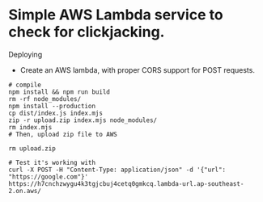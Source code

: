 # Simple AWS Lambda service to check for clickjacking.


Deploying

 - Create an AWS lambda, with proper CORS support for POST requests.

```
# compile
npm install && npm run build
rm -rf node_modules/
npm install --production
cp dist/index.js index.mjs
zip -r upload.zip index.mjs node_modules/
rm index.mjs
# Then, upload zip file to AWS

rm upload.zip

# Test it's working with
curl -X POST -H "Content-Type: application/json" -d '{"url": "https://google.com"}' https://h7cnchzwygu4k3tgjcbuj4cetq0gmkcq.lambda-url.ap-southeast-2.on.aws/
```
